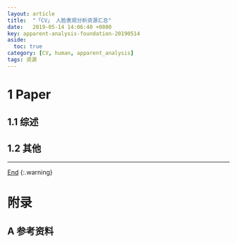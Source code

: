 ```yaml
---
layout: article
title:  "「CV」 人脸表观分析资源汇总"
date:   2019-05-14 14:06:40 +0800
key: apparent-analysis-foundation-20190514
aside:
  toc: true
category: [CV, human, apparent_analysis]
tags: 资源
---
```


<!--more-->

# 1 Paper  
## 1.1 综述  
## 1.2 其他

-------------------  
 [End]()
{:.warning}  


# 附录
## A 参考资料
